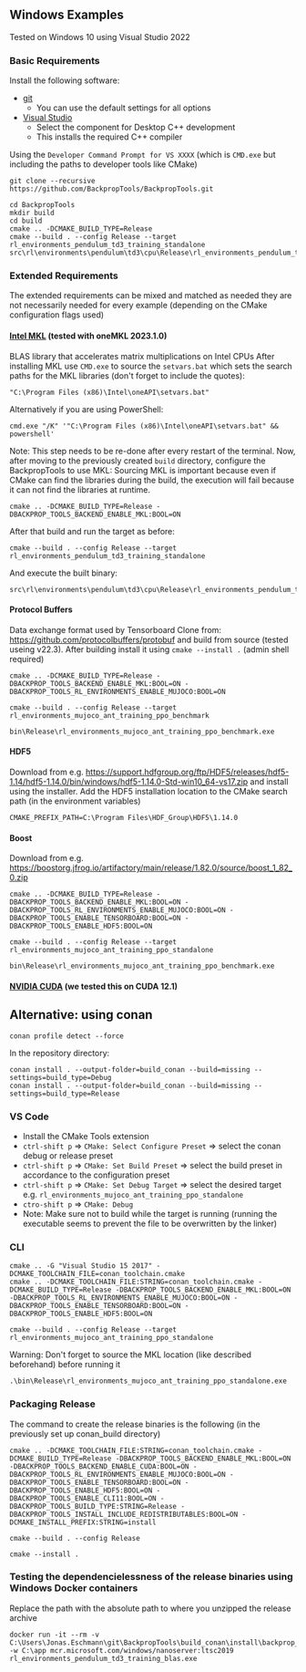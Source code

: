 ## Windows Examples
Tested on Windows 10 using Visual Studio 2022
### Basic Requirements
Install the following software:
* [git](https://git-scm.com/download/win)
  * You can use the default settings for all options
* [Visual Studio](https://visualstudio.microsoft.com/)
  * Select the component for Desktop C++ development
  * This installs the required C++ compiler

Using the `Developer Command Prompt for VS XXXX` (which is `CMD.exe` but including the paths to developer tools like CMake)
```
git clone --recursive https://github.com/BackpropTools/BackpropTools.git
```
```
cd BackpropTools
mkdir build
cd build
cmake .. -DCMAKE_BUILD_TYPE=Release
cmake --build . --config Release --target rl_environments_pendulum_td3_training_standalone
src\rl\environments\pendulum\td3\cpu\Release\rl_environments_pendulum_td3_training_standalone.exe
```


### Extended Requirements
The extended requirements can be mixed and matched as needed they are not necessarily needed for every example (depending on the CMake configuration flags used)

#### [Intel MKL](https://www.intel.com/content/www/us/en/developer/tools/oneapi/onemkl-download.html) (tested with oneMKL 2023.1.0)
BLAS library that accelerates matrix multiplications on Intel CPUs
After installing MKL use `CMD.exe` to source the `setvars.bat` which sets the search paths for the MKL libraries (don't forget to include the quotes):
```
"C:\Program Files (x86)\Intel\oneAPI\setvars.bat"
```
Alternatively if you are using PowerShell:
```
cmd.exe "/K" '"C:\Program Files (x86)\Intel\oneAPI\setvars.bat" && powershell'
```
Note: This step needs to be re-done after every restart of the terminal.
Now, after moving to the previously created `build` directory, configure the BackpropTools to use MKL:
Sourcing MKL is important because even if CMake can find the libraries during the build, the execution will fail because it can not find the libraries at runtime.
```
cmake .. -DCMAKE_BUILD_TYPE=Release -DBACKPROP_TOOLS_BACKEND_ENABLE_MKL:BOOL=ON
```
After that build and run the target as before:
```
cmake --build . --config Release --target rl_environments_pendulum_td3_training_standalone
```
And execute the built binary:
```
src\rl\environments\pendulum\td3\cpu\Release\rl_environments_pendulum_td3_training_standalone.exe
```
#### __Protocol Buffers__
Data exchange format used by Tensorboard
Clone from: https://github.com/protocolbuffers/protobuf and build from source (tested useing v22.3). After building install it using `cmake --install .` (admin shell required)

```
cmake .. -DCMAKE_BUILD_TYPE=Release -DBACKPROP_TOOLS_BACKEND_ENABLE_MKL:BOOL=ON -DBACKPROP_TOOLS_RL_ENVIRONMENTS_ENABLE_MUJOCO:BOOL=ON
```

```
cmake --build . --config Release --target rl_environments_mujoco_ant_training_ppo_benchmark
```

```
bin\Release\rl_environments_mujoco_ant_training_ppo_benchmark.exe
```

#### __HDF5__
Download from e.g. https://support.hdfgroup.org/ftp/HDF5/releases/hdf5-1.14/hdf5-1.14.0/bin/windows/hdf5-1.14.0-Std-win10_64-vs17.zip
and install using  the installer.
Add the HDF5 installation location to the CMake search path (in the environment variables)
```
CMAKE_PREFIX_PATH=C:\Program Files\HDF_Group\HDF5\1.14.0
```

#### __Boost__
Download from e.g. https://boostorg.jfrog.io/artifactory/main/release/1.82.0/source/boost_1_82_0.zip

```
cmake .. -DCMAKE_BUILD_TYPE=Release -DBACKPROP_TOOLS_BACKEND_ENABLE_MKL:BOOL=ON -DBACKPROP_TOOLS_RL_ENVIRONMENTS_ENABLE_MUJOCO:BOOL=ON -DBACKPROP_TOOLS_ENABLE_TENSORBOARD:BOOL=ON -DBACKPROP_TOOLS_ENABLE_HDF5:BOOL=ON
```

```
cmake --build . --config Release --target rl_environments_mujoco_ant_training_ppo_standalone
```

```
bin\Release\rl_environments_mujoco_ant_training_ppo_benchmark.exe
```

#### [NVIDIA CUDA](https://developer.nvidia.com/cuda-downloads) (we tested this on CUDA 12.1)



## Alternative: using conan

```
conan profile detect --force
```
In the repository directory:
```
conan install . --output-folder=build_conan --build=missing --settings=build_type=Debug
conan install . --output-folder=build_conan --build=missing --settings=build_type=Release
```
### VS Code
* Install the CMake Tools extension
* `ctrl-shift p` => `CMake: Select Configure Preset` => select the conan debug or release preset
* `ctrl-shift p` => `CMake: Set Build Preset` => select the build preset in accordance to the configuration preset 
* `ctrl-shift p` => `CMake: Set Debug Target` => select the desired target e.g. `rl_environments_mujoco_ant_training_ppo_standalone`
* `ctro-shift p` => `CMake: Debug`
* Note: Make sure not to build while the target is running (running the executable seems to prevent the file to be overwritten by the linker)

### CLI
```
cmake .. -G "Visual Studio 15 2017" -DCMAKE_TOOLCHAIN_FILE=conan_toolchain.cmake
cmake .. -DCMAKE_TOOLCHAIN_FILE:STRING=conan_toolchain.cmake -DCMAKE_BUILD_TYPE=Release -DBACKPROP_TOOLS_BACKEND_ENABLE_MKL:BOOL=ON -DBACKPROP_TOOLS_RL_ENVIRONMENTS_ENABLE_MUJOCO:BOOL=ON -DBACKPROP_TOOLS_ENABLE_TENSORBOARD:BOOL=ON -DBACKPROP_TOOLS_ENABLE_HDF5:BOOL=ON
```
```
cmake --build . --config Release --target rl_environments_mujoco_ant_training_ppo_standalone
```

Warning: Don't forget to source the MKL location (like described beforehand) before running it

```
.\bin\Release\rl_environments_mujoco_ant_training_ppo_standalone.exe
```

### Packaging Release
The command to create the release binaries is the following (in the previously set up conan_build directory)
```
cmake .. -DCMAKE_TOOLCHAIN_FILE:STRING=conan_toolchain.cmake -DCMAKE_BUILD_TYPE=Release -DBACKPROP_TOOLS_BACKEND_ENABLE_MKL:BOOL=ON -DBACKPROP_TOOLS_BACKEND_ENABLE_CUDA:BOOL=ON -DBACKPROP_TOOLS_RL_ENVIRONMENTS_ENABLE_MUJOCO:BOOL=ON -DBACKPROP_TOOLS_ENABLE_TENSORBOARD:BOOL=ON -DBACKPROP_TOOLS_ENABLE_HDF5:BOOL=ON -DBACKPROP_TOOLS_ENABLE_CLI11:BOOL=ON -DBACKPROP_TOOLS_BUILD_TYPE:STRING=Release -DBACKPROP_TOOLS_INSTALL_INCLUDE_REDISTRIBUTABLES:BOOL=ON -DCMAKE_INSTALL_PREFIX:STRING=install
```
```
cmake --build . --config Release
```
```
cmake --install .
```

### Testing the dependencielessness of the release binaries using Windows Docker containers
Replace the path with the absolute path to where you unzipped the release archive
```
docker run -it --rm -v C:\Users\Jonas.Eschmann\git\BackpropTools\build_conan\install\backprop_tools\bin:C:\app -w C:\app mcr.microsoft.com/windows/nanoserver:ltsc2019 rl_environments_pendulum_td3_training_blas.exe
```